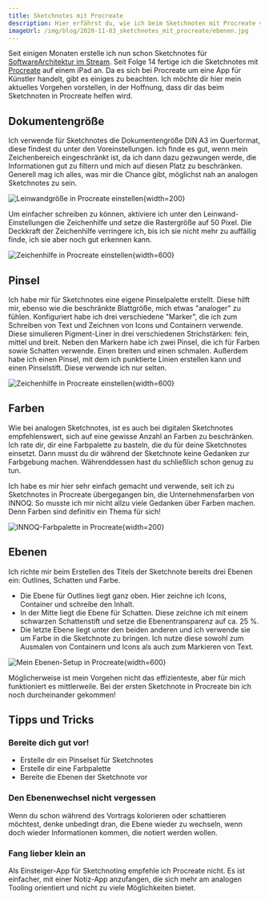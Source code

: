 ```yaml
---
title: Sketchnotes mit Procreate
description: Hier erfährst du, wie ich beim Sketchnoten mit Procreate vorgehe
imageUrl: /img/blog/2020-11-03_sketchnotes_mit_procreate/ebenen.jpg
---
```

Seit einigen Monaten erstelle ich nun schon Sketchnotes für [SoftwareArchitektur im Stream](https://software-architektur.tv/). Seit Folge 14 fertige ich die Sketchnotes mit [Procreate](https://procreate.art/) auf einem iPad an. Da es sich bei Procreate um eine App für Künstler handelt, gibt es einiges zu beachten. Ich möchte dir hier mein aktuelles Vorgehen vorstellen, in der Hoffnung, dass dir das beim Sketchnoten in Procreate helfen wird.

## Dokumentengröße

Ich verwende für Sketchnotes die Dokumentengröße DIN A3 im Querformat, diese findest du unter den Voreinstellungen. Ich finde es gut, wenn mein Zeichenbereich eingeschränkt ist, da ich dann dazu gezwungen werde, die Informationen gut zu filtern und mich auf diesen Platz zu beschränken. Generell mag ich alles, was mir die Chance gibt, möglichst nah an analogen Sketchnotes zu sein.

![Leinwandgröße in Procreate einstellen](/img/blog/2020-11-03_sketchnotes_mit_procreate/leinwandgroesse.jpg){width=200}

Um einfacher schreiben zu können, aktiviere ich unter den Leinwand-Einstellungen die Zeichenhilfe und setze die Rastergröße auf 50 Pixel. Die Deckkraft der Zeichenhilfe verringere ich, bis ich sie nicht mehr zu auffällig finde, ich sie aber noch gut erkennen kann.

![Zeichenhilfe in Procreate einstellen](/img/blog/2020-11-03_sketchnotes_mit_procreate/zeichenhilfe.png){width=600}

## Pinsel

Ich habe mir für Sketchnotes eine eigene Pinselpalette erstellt. Diese hilft mir, ebenso wie die beschränkte Blattgröße, mich etwas "analoger" zu fühlen. Konfiguriert habe ich drei verschiedene "Marker", die ich zum Schreiben von Text und Zeichnen von Icons und Containern verwende. Diese simulieren Pigment-Liner in drei verschiedenen Strichstärken: fein, mittel und breit. Neben den Markern habe ich zwei Pinsel, die ich für Farben sowie Schatten verwende. Einen breiten und einen schmalen. Außerdem habe ich einen Pinsel, mit dem ich punktierte Linien erstellen kann und einen Pinselstift. Diese verwende ich nur selten.

![Zeichenhilfe in Procreate einstellen](/img/blog/2020-11-03_sketchnotes_mit_procreate/pinselsammlung.png){width=600}

## Farben

Wie bei analogen Sketchnotes, ist es auch bei digitalen Sketchnotes empfehlenswert, sich auf eine gewisse Anzahl an Farben zu beschränken. Ich rate dir, dir eine Farbpalette zu basteln, die du für deine Sketchnotes einsetzt. Dann musst du dir während der Sketchnote keine Gedanken zur Farbgebung machen. Währenddessen hast du schließlich schon genug zu tun.

Ich habe es mir hier sehr einfach gemacht und verwende, seit ich zu Sketchnotes in Procreate übergegangen bin, die Unternehmensfarben von INNOQ. So musste ich mir nicht allzu viele Gedanken über Farben machen. Denn Farben sind definitiv ein Thema für sich!

![INNOQ-Farbpalette in Procreate](/img/blog/2020-11-03_sketchnotes_mit_procreate/farbpalette.jpg){width=200}

## Ebenen

Ich richte mir beim Erstellen des Titels der Sketchnote bereits drei Ebenen ein: Outlines, Schatten und Farbe.

* Die Ebene für Outlines liegt ganz oben. Hier zeichne ich Icons, Container und schreibe den Inhalt. 
* In der Mitte liegt die Ebene für Schatten. Diese zeichne ich mit einem schwarzen Schattenstift und setze die Ebenentransparenz auf ca. 25 %. 
* Die letzte Ebene liegt unter den beiden anderen und ich verwende sie um Farbe in die Sketchnote zu bringen. Ich nutze diese sowohl zum Ausmalen von Containern und Icons als auch zum Markieren von Text.

![Mein Ebenen-Setup in Procreate](/img/blog/2020-11-03_sketchnotes_mit_procreate/ebenen.jpg){width=600}

Möglicherweise ist mein Vorgehen nicht das effizienteste, aber für mich funktioniert es mittlerweile. Bei der ersten Sketchnote in Procreate bin ich noch durcheinander gekommen!

## Tipps und Tricks

### Bereite dich gut vor!

* Erstelle dir ein Pinselset für Sketchnotes
* Erstelle dir eine Farbpalette
* Bereite die Ebenen der Sketchnote vor

### Den Ebenenwechsel nicht vergessen

Wenn du schon während des Vortrags kolorieren oder schattieren möchtest, denke unbedingt dran, die Ebene wieder zu wechseln, wenn doch wieder Informationen kommen, die notiert werden wollen.

### Fang lieber klein an

Als Einsteiger-App für Sketchnoting empfehle ich Procreate nicht. Es ist einfacher, mit einer Notiz-App anzufangen, die sich mehr am analogen Tooling orientiert und nicht zu viele Möglichkeiten bietet.
